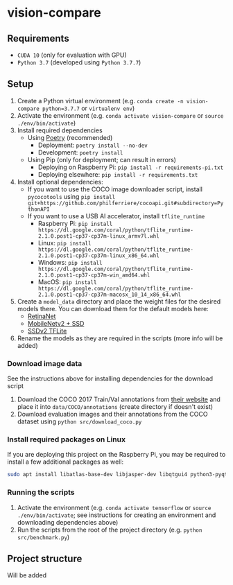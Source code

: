 # vision-compare

## Requirements

- `CUDA 10` (only for evaluation with GPU)
- `Python 3.7` (developed using `Python 3.7.7`)

## Setup

1. Create a Python virtual environment (e.g. `conda create -n vision-compare python=3.7.7` or `virtualenv env`)
2. Activate the environment (e.g. `conda activate vision-compare` or `source ./env/bin/activate`)
3. Install required dependencies
   - Using [Poetry](https://github.com/python-poetry/poetry) (recommended)
      - Deployment: `poetry install --no-dev`
      - Development: `poetry install`
   - Using Pip (only for deployment; can result in errors)
      - Deploying on Raspberry Pi: `pip install -r requirements-pi.txt`
      - Deploying elsewhere: `pip install -r requirements.txt`
4. Install optional dependencies:
   - If you want to use the COCO image downloader script, install `pycocotools` using `pip install git+https://github.com/philferriere/cocoapi.git#subdirectory=PythonAPI`
   - If you want to use a USB AI accelerator, install `tflite_runtime`
      - Raspberry Pi: `pip install https://dl.google.com/coral/python/tflite_runtime-2.1.0.post1-cp37-cp37m-linux_armv7l.whl`
      - Linux: `pip install https://dl.google.com/coral/python/tflite_runtime-2.1.0.post1-cp37-cp37m-linux_x86_64.whl`
      - Windows: `pip install https://dl.google.com/coral/python/tflite_runtime-2.1.0.post1-cp37-cp37m-win_amd64.whl`
      - MacOS: `pip install https://dl.google.com/coral/python/tflite_runtime-2.1.0.post1-cp37-cp37m-macosx_10_14_x86_64.whl`
5. Create a `model_data` directory and place the weight files for the desired models there. You can download them for the default models here:
   - [RetinaNet](https://github.com/fizyr/keras-retinanet/releases/tag/0.5.1)
   - [MobileNetv2 + SSD](https://github.com/tanakataiki/ssd_kerasV2)
   - [SSDv2 TFLite](https://coral.ai/models/)
6. Rename the models as they are required in the scripts (more info will be added)

### Download image data

See the instructions above for installing dependencies for the download script

1. Download the COCO 2017 Train/Val annotations from [their website](https://cocodataset.org/#download) and place it into `data/COCO/annotations` (create directory if doesn't exist)
2. Download evaluation images and their annotations from the COCO dataset using `python src/download_coco.py`

### Install required packages on Linux

If you are deploying this project on the Raspberry Pi, you may be required to install a few additional packages as well:

```bash
sudo apt install libatlas-base-dev libjasper-dev libqtgui4 python3-pyqt5 libqt4-test libhdf5-dev
```

### Running the scripts

1. Activate the environment (e.g. `conda activate tensorflow` or `source ./env/bin/activate`; see instructions for creating an environment and downloading dependencies above)
2. Run the scripts from the root of the project directory (e.g. `python src/benchmark.py`)

## Project structure

Will be added

